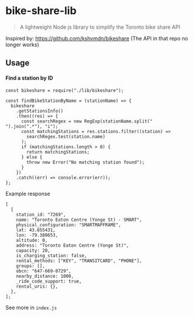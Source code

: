 # bike-share-lib

> A lightweight Node js library to simplify the Toronto bike share API

Inspired by: https://github.com/kshvmdn/bikeshare (The API in that repo no longer works)

## Usage

#### Find a station by ID

```es6
const bikeshare = require("./lib/bikeshare");

const findBikeStationByName = (stationName) => {
  bikeshare
    .getStationsInfo()
    .then((res) => {
      const searchRegex = new RegExp(stationName.split(" ").join(".*"), "i");
      const matchingStations = res.stations.filter((station) =>
        searchRegex.test(station.name)
      );
      if (matchingStations.length > 0) {
        return matchingStations;
      } else {
        throw new Error("No matching station found");
      }
    })
    .catch((err) => console.error(err));
};
```

Example response

```es6
[
  {
    station_id: "7269",
    name: "Toronto Eaton Centre (Yonge St) - SMART",
    physical_configuration: "SMARTMAPFRAME",
    lat: 43.655431,
    lon: -79.380653,
    altitude: 0,
    address: "Toronto Eaton Centre (Yonge St)",
    capacity: 20,
    is_charging_station: false,
    rental_methods: ["KEY", "TRANSITCARD", "PHONE"],
    groups: [],
    obcn: "647-669-0729",
    nearby_distance: 1000,
    _ride_code_support: true,
    rental_uris: {},
  },
];
```

See more in `index.js`

